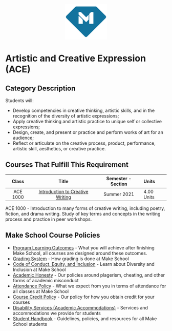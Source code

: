 <p align="center">
  <a href="https://www.makeschool.com">
      <img alt="Make School Logo" src="./Web/logo-icononly.svg" height="110">
  </a>
</p>

# Artistic and Creative Expression (ACE) 

## Category Description

Students will:

- Develop competencies in creative thinking, artistic skills, and in the recognition of the diversity of artistic expressions;
- Apply creative thinking and artistic practice to unique self or collective expressions;
- Design, create, and present or practice and perform works of art for an audience;
- Reflect or articulate on the creative process, product, performance, artistic skill, aesthetics, or creative practice.

## Courses That Fulfill This Requirement

| Class |          Title          |       Semester - Section       | Units |
|:-----:|:----------------------:|:---------------------------:|:--------|
|  ACE 1000 |  [Introduction to Creative Writing] | Summer 2021 | 4.00 Units |

ACE 1000 - Introduction to many forms of creative writing, including poetry, fiction, and drama writing. Study of key terms and concepts in the writing process and practice in peer workshops.

[Introduction to Creative Writing]:http://make.sc/ace1000

[Fall 2020]:https://drive.google.com/file/d/12Rr519vNsswUSNV0qWy6TTzoD0wil1y5/view?usp=sharing


## Make School Course Policies

- [Program Learning Outcomes](https://make.sc/program-learning-outcomes) - What you will achieve after finishing Make School, all courses are designed around these outcomes.
- [Grading System](https://make.sc/grading-system) - How grading is done at Make School
- [Code of Conduct, Equity, and Inclusion](https://make.sc/code-of-conduct) - Learn about Diversity and Inclusion at Make School
- [Academic Honesty](https://make.sc/academic-honesty-policy) - Our policies around plagerism, cheating, and other forms of academic misconduct
- [Attendance Policy](https://make.sc/attendance-policy) - What we expect from you in terms of attendance for all classes at Make School
- [Course Credit Policy](https://make.sc/course-credit-policy) - Our policy for how you obtain credit for your courses
- [Disability Services (Academic Accommodations)](https://make.sc/disability-services) - Services and accommodations we provide for students
- [Student Handbook](https://make.sc/student-handbook) - Guidelines, policies, and resources for all Make School students
